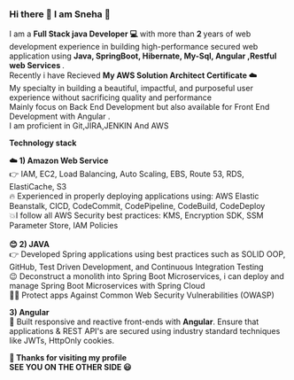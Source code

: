 ### Hi there  👋  I am Sneha :raising_hand: 
I am a <b> Full Stack java Developer :computer:</b> with more than <b>2 </b>years of web development experience in building high-performance  secured web application using <b> Java, SpringBoot, Hibernate, My-Sql, Angular ,Restful web Services </b>.<br>
Recently i have Recieved <b>My AWS Solution Architect Certificate 
:cloud: </b><br>
My specialty in building a beautiful, impactful, and purposeful user experience without sacrificing quality and performance <br>
Mainly focus on Back End Development but also available for Front End Development with Angular . <br>I am proficient in Git,JIRA,JENKIN And AWS

<b>  Technology stack </b><br>

<b>:cloud: 1) Amazon Web Service </b> <br>
:point_right:  IAM, EC2, Load Balancing, Auto Scaling, EBS, Route 53, RDS, ElastiCache, S3<br>
:fire:  Experienced in properly deploying applications using: AWS Elastic Beanstalk, CICD, CodeCommit, CodePipeline, CodeBuild, CodeDeploy<br>
:boom:I follow all AWS Security best practices: KMS, Encryption SDK, SSM Parameter Store, IAM Policies<br><br>
<b> :blush: 2) JAVA</b><br>
:point_right: Developed Spring applications using best practices such as SOLID OOP, GitHub, Test Driven Development, and Continuous Integration Testing<br>
:wink: Deconstruct a monolith into Spring Boot Microservices, i can deploy and manage Spring Boot Microservices with Spring Cloud<br>
:ok_woman: Protect apps Against Common Web Security Vulnerabilities (OWASP)<br>

<b> 3) Angular </b><br>
:information_desk_person: Built responsive and reactive front-ends with <b>Angular</b>. Ensure that applications & REST API's are secured using industry standard techniques like JWTs, HttpOnly cookies.

<b> :pray: Thanks for visiting my profile <br>
  SEE YOU ON THE OTHER SIDE :smiley: </b>

<!--
**JAgOneill/JAgOneill** is a ✨ _special_ ✨ repository because its `README.md` (this file) appears on your GitHub profile.

- 🔭 I’m currently working on ...
- 🌱 I’m currently learning ...
- 👯 I’m looking to collaborate on ...
- 🤔 I’m looking for help with ...
- 💬 Ask me about ...
- 📫 How to reach me: ...
- 😄 Pronouns: ...
- ⚡ Fun fact: ...
-->
